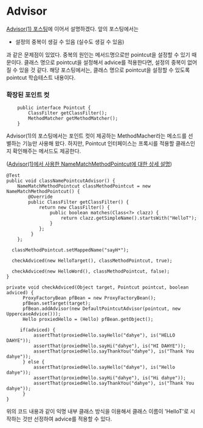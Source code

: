# Advisor
[Advisor(1) 포스팅](https://kimdahyeee.github.io/advisor%281%29/)에 이어서 설명하겠다.
앞의 포스팅에서는

 - 설정의 중복이 생길 수 있음 (실수도 생길 수 있음)

과 같은 문제점이 있었다.
중복의 원인는 메서드명으로만 pointcut을 설정할 수 있기 때문이다. 클래스 명으로 pointcut을 설정해서 advice를 적용한다면, 설정의 중복이 없어질 수 있을 것 같다.
해당 포스팅에서는, 클래스 명으로 pointcut을 설정할 수 있도록 pointcut 학습테스트 내용이다.


### 확장된 포인트 컷
```
    public interface Pointcut {
	    ClassFilter getClassFilter();
		MethodMatcher getMethodMatcher();
	}
```
Advisor(1)의 포스팅에서는 포인트 컷이 제공하는 MethodMacher라는 메소드를 선별하는 기능만 사용해 왔다. 하지만, Pointcut 인터페이스는 프록시를 적용할 클래스인지 확인해주는 메서드도 제공한다.

([Advisor(1)에서 사용한 NameMatchMethodPointcut에 대한 상세 설명](https://docs.spring.io/spring-framework/docs/current/javadoc-api/org/springframework/aop/support/NameMatchMethodPointcut.html))
```
@Test  
public void classNamePointcutAdvisor() {  
    NameMatchMethodPointcut classMethodPointcut = new NameMatchMethodPointcut() {  
        @Override  
	    public ClassFilter getClassFilter() {  
            return new ClassFilter() {  
                public boolean matches(Class<?> clazz) {  
                    return clazz.getSimpleName().startsWith("HelloT");
                }
            };
         }  
    };  
  
  classMethodPointcut.setMappedName("sayH*");  
  
  checkAdviced(new HelloTarget(), classMethodPointcut, true);  
  
  checkAdviced(new HelloWord(), classMethodPointcut, false);  
}  
  
private void checkAdviced(Object target, Pointcut pointcut, boolean adviced) {  
	  ProxyFactoryBean pfBean = new ProxyFactoryBean();  
	  pfBean.setTarget(target);  
	  pfBean.addAdvisor(new DefaultPointcutAdvisor(pointcut, new UppercaseAdvice()));  
	  Hello proxiedHello = (Hello) pfBean.getObject();  
  
	 if(adviced) {  
		  assertThat(proxiedHello.sayHello("dahye"), is("HELLO DAHYE"));  
		  assertThat(proxiedHello.sayHi("dahye"), is("HI DAHYE"));  
		  assertThat(proxiedHello.sayThankYou("dahye"), is("Thank You dahye"));  
	  } else {  
		  assertThat(proxiedHello.sayHello("dahye"), is("Hello dahye"));  
		  assertThat(proxiedHello.sayHi("dahye"), is("Hi dahye"));  
		  assertThat(proxiedHello.sayThankYou("dahye"), is("Thank You dahye"));  
	  }  
}
```

위의 코드 내용과 같이 익명 내부 클래스 방식을 이용해서 클래스 이름이 'HelloT'로 시작하는 것만 선정하여 advice를 적용할 수 있다.
